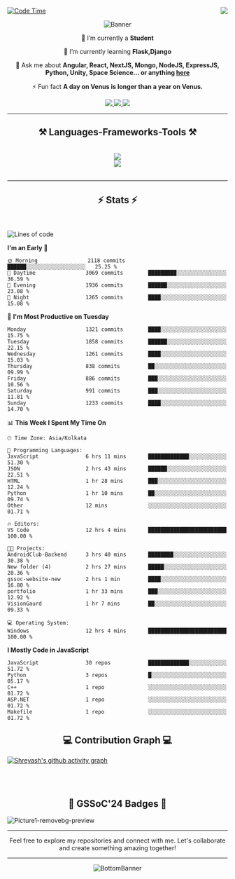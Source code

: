 <div>
 
<img align="right" src="https://visitor-badge.laobi.icu/badge?page_id=shreyash3087.shreyash3087" />

 [![Code Time](https://wakatime.com/badge/user/cd5f70df-e644-46f4-a03b-e1ce78615131.svg)](https://wakatime.com/@cd5f70df-e644-46f4-a03b-e1ce78615131)
 
</div>


<div align="center">
 
![Banner](https://github.com/user-attachments/assets/fe33d289-b057-4d85-ad76-3103802aa9e1)

</div>


<div align="center">
 
 🔭 I’m currently a **Student** 
 
 🌱 I’m currently learning **Flask,Django**

💬 Ask me about **Angular, React, NextJS, Mongo, NodeJS, ExpressJS, Python, Unity, Space Science... or anything [here](https://github.com/shreyash3087/shreyash3087/issues)**

⚡ Fun fact **A day on Venus is longer than a year on Venus.**

</div>
 
<div align="center"> 
  <a href="mailto:shreyash3087@gmail.com">
    <img src="https://img.shields.io/badge/Gmail-333333?style=for-the-badge&logo=gmail&logoColor=red" />
  </a>
  <a href="https://www.linkedin.com/in/shreyash-srivastava-1a1161280" target="_blank">
    <img src="https://img.shields.io/badge/LinkedIn-0077B5?style=for-the-badge&logo=linkedin&logoColor=white" target="_blank" />
  </a>
  <a href="https://github.com/shreyash3087" target="_blank">
     <img src="https://img.shields.io/badge/Github-FF5722?style=for-the-badge&logo=github&logoColor=white" target="_blank" />
  </a>
</div>
<hr/>
 
<h2 align="center">⚒️ Languages-Frameworks-Tools ⚒️</h2>
<br/>
<div align="center">
    <img src="https://skillicons.dev/icons?i=react,bootstrap,html,css,vscode,github,figma,cpp,vercel,netlify" /><br>
    <img src="https://skillicons.dev/icons?i=tailwind,git,nodejs,python,javascript,typescript,express,firebase,mongodb,nextjs,unity,azure,blender" /><br>
</div>

<br/>
<hr/>

<h2 align="center">⚡ Stats ⚡</h2>

<br>
<div>
 
 
<!--START_SECTION:waka-->
![Lines of code](https://img.shields.io/badge/From%20Hello%20World%20I%27ve%20Written-5.1%20million%20lines%20of%20code-blue)

**I'm an Early 🐤** 

```text
🌞 Morning                2118 commits        ██████░░░░░░░░░░░░░░░░░░░   25.25 % 
🌆 Daytime                3069 commits        █████████░░░░░░░░░░░░░░░░   36.59 % 
🌃 Evening                1936 commits        ██████░░░░░░░░░░░░░░░░░░░   23.08 % 
🌙 Night                  1265 commits        ████░░░░░░░░░░░░░░░░░░░░░   15.08 % 
```
📅 **I'm Most Productive on Tuesday** 

```text
Monday                   1321 commits        ████░░░░░░░░░░░░░░░░░░░░░   15.75 % 
Tuesday                  1858 commits        ██████░░░░░░░░░░░░░░░░░░░   22.15 % 
Wednesday                1261 commits        ████░░░░░░░░░░░░░░░░░░░░░   15.03 % 
Thursday                 838 commits         ██░░░░░░░░░░░░░░░░░░░░░░░   09.99 % 
Friday                   886 commits         ███░░░░░░░░░░░░░░░░░░░░░░   10.56 % 
Saturday                 991 commits         ███░░░░░░░░░░░░░░░░░░░░░░   11.81 % 
Sunday                   1233 commits        ████░░░░░░░░░░░░░░░░░░░░░   14.70 % 
```


📊 **This Week I Spent My Time On** 

```text
🕑︎ Time Zone: Asia/Kolkata

💬 Programming Languages: 
JavaScript               6 hrs 11 mins       █████████████░░░░░░░░░░░░   51.30 % 
JSON                     2 hrs 43 mins       ██████░░░░░░░░░░░░░░░░░░░   22.51 % 
HTML                     1 hr 28 mins        ███░░░░░░░░░░░░░░░░░░░░░░   12.24 % 
Python                   1 hr 10 mins        ██░░░░░░░░░░░░░░░░░░░░░░░   09.74 % 
Other                    12 mins             ░░░░░░░░░░░░░░░░░░░░░░░░░   01.71 % 

🔥 Editors: 
VS Code                  12 hrs 4 mins       █████████████████████████   100.00 % 

🐱‍💻 Projects: 
AndroidClub-Backend      3 hrs 40 mins       ████████░░░░░░░░░░░░░░░░░   30.38 % 
New folder (4)           2 hrs 27 mins       █████░░░░░░░░░░░░░░░░░░░░   20.36 % 
gssoc-website-new        2 hrs 1 min         ████░░░░░░░░░░░░░░░░░░░░░   16.80 % 
portfolio                1 hr 33 mins        ███░░░░░░░░░░░░░░░░░░░░░░   12.92 % 
VisionGaurd              1 hr 7 mins         ██░░░░░░░░░░░░░░░░░░░░░░░   09.33 % 

💻 Operating System: 
Windows                  12 hrs 4 mins       █████████████████████████   100.00 % 
```

**I Mostly Code in JavaScript** 

```text
JavaScript               30 repos            █████████████░░░░░░░░░░░░   51.72 % 
Python                   3 repos             █░░░░░░░░░░░░░░░░░░░░░░░░   05.17 % 
C++                      1 repo              ░░░░░░░░░░░░░░░░░░░░░░░░░   01.72 % 
ASP.NET                  1 repo              ░░░░░░░░░░░░░░░░░░░░░░░░░   01.72 % 
Makefile                 1 repo              ░░░░░░░░░░░░░░░░░░░░░░░░░   01.72 % 
```




<!--END_SECTION:waka-->

</div>

<div>
  <div align="center" ><h2 align="center">💻 Contribution Graph 💻</h2></div>
 
  [![Shreyash's github activity graph](https://github-readme-activity-graph.vercel.app/graph?username=shreyash3087&hide_border=true&theme=github)](https://github.com/ashutosh00710/github-readme-activity-graph)
 
</div>

<br/><br/>

<h2 align="center">🔰 GSSoC'24 Badges 🔰</h2>

![Picture1-removebg-preview](https://github.com/user-attachments/assets/4ece96a5-043a-44df-b51b-40738d3603ff)

<div align="center"> 
  <hr/>
  Feel free to explore my repositories and connect with me. Let's collaborate and create something amazing together!
  <hr/>
</div>

<div align="center">
 
![BottomBanner](https://github.com/user-attachments/assets/7afe064f-9b9f-401d-bec1-35c8625bb3dc)

</div>

